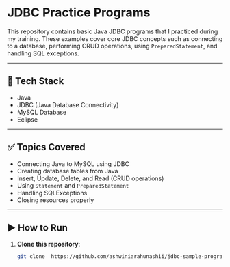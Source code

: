 # JDBC Practice Programs

This repository contains basic Java JDBC programs that I practiced during my training. These examples cover core JDBC concepts such as connecting to a database, performing CRUD operations, using `PreparedStatement`, and handling SQL exceptions.

---

## 🔧 Tech Stack

- Java
- JDBC (Java Database Connectivity)
- MySQL Database
- Eclipse 

---

## ✅ Topics Covered

- Connecting Java to MySQL using JDBC
- Creating database tables from Java
- Insert, Update, Delete, and Read (CRUD operations)
- Using `Statement` and `PreparedStatement`
- Handling SQLExceptions
- Closing resources properly

---

## ▶️ How to Run

1. **Clone this repository**:
   ```bash
   git clone  https://github.com/ashwiniarahunashii/jdbc-sample-programs.git
